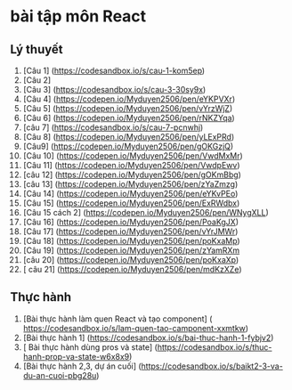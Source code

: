# bài tập môn React
## Lý thuyết
1. [Câu 1] (https://codesandbox.io/s/cau-1-kom5ep)
2. [Câu 2] 
3. [Câu 3] (https://codesandbox.io/s/cau-3-30sy9x)
4. [Câu 4]  (https://codepen.io/Myduyen2506/pen/eYKPVXr)
5. [Câu 5] (https://codepen.io/Myduyen2506/pen/vYrzWjZ)
6. [Câu 6] (https://codepen.io/Myduyen2506/pen/rNKZYqa)
7. [câu 7] (https://codesandbox.io/s/cau-7-pcnwhj)
8. [Câu 8] (https://codepen.io/Myduyen2506/pen/yLExPRd)
9. [Câu9] (https://codepen.io/Myduyen2506/pen/gOKGzjQ)
10. [Câu 10] (https://codepen.io/Myduyen2506/pen/VwdMxMr)
11. [Câu 11] (https://codepen.io/Myduyen2506/pen/VwdpEwv)
12. [câu 12] (https://codepen.io/Myduyen2506/pen/gOKmBbg)
13. [câu 13] (https://codepen.io/Myduyen2506/pen/zYaZmzg)
14. [Câu 14] (https://codepen.io/Myduyen2506/pen/eYKvPEo)
15. [Câu 15] (https://codepen.io/Myduyen2506/pen/ExRWdbx)
15. [Câu 15 cách 2] (https://codepen.io/Myduyen2506/pen/WNygXLL)
16. [Câu 16] (https://codepen.io/Myduyen2506/pen/PoaKgJX)
17. [Câu 17] (https://codepen.io/Myduyen2506/pen/vYrJMWr)
18.  [Câu 18] (https://codepen.io/Myduyen2506/pen/poKxaMp)
20.  [Câu 19] (https://codepen.io/Myduyen2506/pen/zYamRXm
21.  [câu 20] (https://codepen.io/Myduyen2506/pen/poKxaXp)
22.  [ câu 21] (https://codepen.io/Myduyen2506/pen/mdKzXZe)
## Thực hành
1. [Bài thực hành làm quen React và tạo component] ( https://codesandbox.io/s/lam-quen-tao-camponent-xxmtkw)
2. [Bài thực hành 1] (https://codesandbox.io/s/bai-thuc-hanh-1-fybjv2)
2. [ Bài thực hành dùng pros và state] (https://codesandbox.io/s/thuc-hanh-prop-va-state-w6x8x9)
3. [Bài thực hành 2,3, dự án cuối] (https://codesandbox.io/s/baikt2-3-va-du-an-cuoi-pbg28u)
